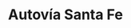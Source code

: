 ---
title: "Autovía Santa Fe"
url: /ciudad-autonoma-de-buenos-aires/autovia-santa-fe/
shop: comodidad
---